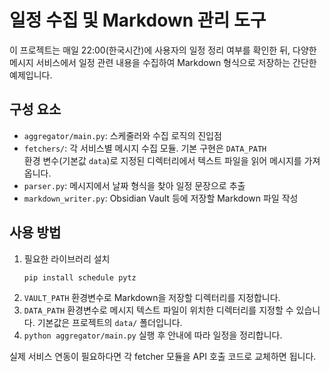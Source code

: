 # 일정 수집 및 Markdown 관리 도구

이 프로젝트는 매일 22:00(한국시간)에 사용자의 일정 정리 여부를 확인한 뒤,
다양한 메시지 서비스에서 일정 관련 내용을 수집하여 Markdown 형식으로
저장하는 간단한 예제입니다.

## 구성 요소
- `aggregator/main.py`: 스케줄러와 수집 로직의 진입점
- `fetchers/`: 각 서비스별 메시지 수집 모듈. 기본 구현은 `DATA_PATH`\
  환경 변수(기본값 `data`)로 지정된 디렉터리에서 텍스트 파일을 읽어
  메시지를 가져옵니다.
- `parser.py`: 메시지에서 날짜 형식을 찾아 일정 문장으로 추출
- `markdown_writer.py`: Obsidian Vault 등에 저장할 Markdown 파일 작성

## 사용 방법
1. 필요한 라이브러리 설치
   ```bash
   pip install schedule pytz
   ```
2. `VAULT_PATH` 환경변수로 Markdown을 저장할 디렉터리를 지정합니다.
3. `DATA_PATH` 환경변수로 메시지 텍스트 파일이 위치한 디렉터리를
   지정할 수 있습니다. 기본값은 프로젝트의 `data/` 폴더입니다.
4. `python aggregator/main.py` 실행 후 안내에 따라 일정을 정리합니다.

실제 서비스 연동이 필요하다면 각 fetcher 모듈을 API 호출 코드로
교체하면 됩니다.
